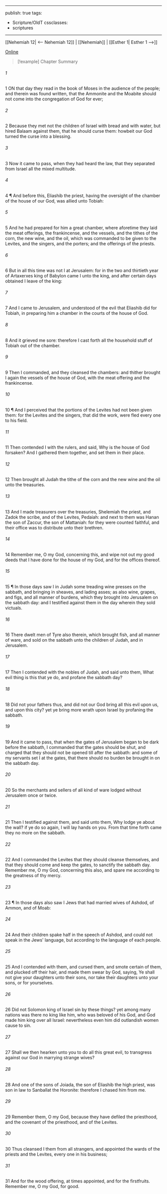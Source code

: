 

---
publish: true
tags:
  - Scripture/OldT
cssclasses:
  - scriptures
---
[[Nehemiah 12| <-- Nehemiah 12]] | [[Nehemiah]] | [[Esther 1| Esther 1 -->]]

[Online](https://churchofjesuschrist.org/study/scriptures/ot/neh/13?lang=eng)

>[!example] Chapter Summary
>
###### 1
1 ON that day they read in the book of Moses in the audience of the people; and therein was found written, that the Ammonite and the Moabite should not come into the congregation of God for ever;
###### 2
2 Because they met not the children of Israel with bread and with water, but hired Balaam against them, that he should curse them: howbeit our God turned the curse into a blessing.
###### 3
3 Now it came to pass, when they had heard the law, that they separated from Israel all the mixed multitude.
###### 4
4 ¶ And before this, Eliashib the priest, having the oversight of the chamber of the house of our God, was allied unto Tobiah:
###### 5
5 And he had prepared for him a great chamber, where aforetime they laid the meat offerings, the frankincense, and the vessels, and the tithes of the corn, the new wine, and the oil, which was commanded to be given to the Levites, and the singers, and the porters; and the offerings of the priests.
###### 6
6 But in all this time was not I at Jerusalem: for in the two and thirtieth year of Artaxerxes king of Babylon came I unto the king, and after certain days obtained I leave of the king:
###### 7
7 And I came to Jerusalem, and understood of the evil that Eliashib did for Tobiah, in preparing him a chamber in the courts of the house of God.
###### 8
8 And it grieved me sore: therefore I cast forth all the household stuff of Tobiah out of the chamber.
###### 9
9 Then I commanded, and they cleansed the chambers: and thither brought I again the vessels of the house of God, with the meat offering and the frankincense.
###### 10
10 ¶ And I perceived that the portions of the Levites had not been given them: for the Levites and the singers, that did the work, were fled every one to his field.
###### 11
11 Then contended I with the rulers, and said, Why is the house of God forsaken?  And I gathered them together, and set them in their place.
###### 12
12 Then brought all Judah the tithe of the corn and the new wine and the oil unto the treasuries.
###### 13
13 And I made treasurers over the treasuries, Shelemiah the priest, and Zadok the scribe, and of the Levites, Pedaiah: and next to them was Hanan the son of Zaccur, the son of Mattaniah: for they were counted faithful, and their office was to distribute unto their brethren.
###### 14
14 Remember me, O my God, concerning this, and wipe not out my good deeds that I have done for the house of my God, and for the offices thereof.
###### 15
15 ¶ In those days saw I in Judah some treading wine presses on the sabbath, and bringing in sheaves, and lading asses; as also wine, grapes, and figs, and all manner of burdens, which they brought into Jerusalem on the sabbath day: and I testified against them in the day wherein they sold victuals.
###### 16
16 There dwelt men of Tyre also therein, which brought fish, and all manner of ware, and sold on the sabbath unto the children of Judah, and in Jerusalem.
###### 17
17 Then I contended with the nobles of Judah, and said unto them, What evil thing is this that ye do, and profane the sabbath day?
###### 18
18 Did not your fathers thus, and did not our God bring all this evil upon us, and upon this city?  yet ye bring more wrath upon Israel by profaning the sabbath.
###### 19
19 And it came to pass, that when the gates of Jerusalem began to be dark before the sabbath, I commanded that the gates should be shut, and charged that they should not be opened till after the sabbath: and some of my servants set I at the gates, that there should no burden be brought in on the sabbath day.
###### 20
20 So the merchants and sellers of all kind of ware lodged without Jerusalem once or twice.
###### 21
21 Then I testified against them, and said unto them, Why lodge ye about the wall?  if ye do so again, I will lay hands on you.  From that time forth came they no more on the sabbath.
###### 22
22 And I commanded the Levites that they should cleanse themselves, and that they should come and keep the gates, to sanctify the sabbath day.  Remember me, O my God, concerning this also, and spare me according to the greatness of thy mercy.
###### 23
23 ¶ In those days also saw I Jews that had married wives of Ashdod, of Ammon, and of Moab:
###### 24
24 And their children spake half in the speech of Ashdod, and could not speak in the Jews' language, but according to the language of each people.
###### 25
25 And I contended with them, and cursed them, and smote certain of them, and plucked off their hair, and made them swear by God, saying, Ye shall not give your daughters unto their sons, nor take their daughters unto your sons, or for yourselves.
###### 26
26 Did not Solomon king of Israel sin by these things?  yet among many nations was there no king like him, who was beloved of his God, and God made him king over all Israel: nevertheless even him did outlandish women cause to sin.
###### 27
27 Shall we then hearken unto you to do all this great evil, to transgress against our God in marrying strange wives?
###### 28
28 And one of the sons of Joiada, the son of Eliashib the high priest, was son in law to Sanballat the Horonite: therefore I chased him from me.
###### 29
29 Remember them, O my God, because they have defiled the priesthood, and the covenant of the priesthood, and of the Levites.
###### 30
30 Thus cleansed I them from all strangers, and appointed the wards of the priests and the Levites, every one in his business;
###### 31
31 And for the wood offering, at times appointed, and for the firstfruits.  Remember me, O my God, for good.



